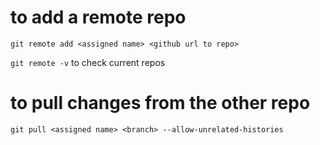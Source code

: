 # to add a remote repo
`git remote add <assigned name> <github url to repo>`

`git remote -v` to check current repos

# to pull changes from the other repo 
`git pull <assigned name> <branch> --allow-unrelated-histories`